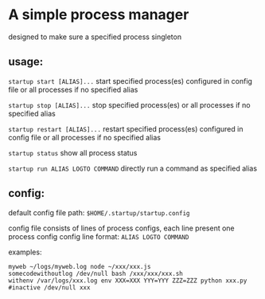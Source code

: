 # A simple process manager

designed to make sure a specified process singleton

## usage:
`startup start [ALIAS]...`
start specified process(es) configured in config file or all processes if no specified alias

`startup stop [ALIAS]...`
stop specified process(es) or all processes if no specified alias

`startup restart [ALIAS]...`
restart specified process(es) configured in config file or all processes if no specified alias

`startup status`
show all process status

`startup run ALIAS LOGTO COMMAND`
directly run a command as specified alias

## config:

default config file path:
`$HOME/.startup/startup.config`

config file consists of lines of process configs, each line present one process config
config line format:
`ALIAS LOGTO COMMAND`

examples:
```
myweb ~/logs/myweb.log node ~/xxx/xxx.js
somecodewithoutlog /dev/null bash /xxx/xxx/xxx.sh
withenv /var/logs/xxx.log env XXX=XXX YYY=YYY ZZZ=ZZZ python xxx.py
#inactive /dev/null xxx
```
